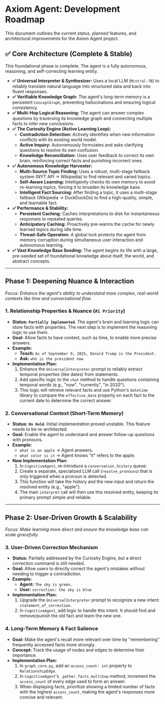 # Axiom Agent: Development Roadmap

This document outlines the current status, planned features, and architectural improvements for the Axiom Agent project.

## ✅ Core Architecture (Complete & Stable)

This foundational phase is complete. The agent is a fully autonomous, reasoning, and self-correcting learning entity.

- **✅ Universal Interpreter & Synthesizer:** Uses a local LLM (`Mistral-7B`) to reliably translate natural language into structured data and back into fluent responses.
- **✅ Verifiable Knowledge Graph:** The agent's long-term memory is a persistent `ConceptGraph`, preventing hallucinations and ensuring logical consistency.
- **✅ Multi-Hop Logical Reasoning:** The agent can answer complex questions by traversing its knowledge graph and connecting multiple facts to infer new conclusions.
- **✅ The Curiosity Engine (Active Learning Loop):**
    - **Contradiction Detection:** Actively identifies when new information conflicts with its existing world model.
    - **Active Inquiry:** Autonomously formulates and asks clarifying questions to resolve its own confusion.
    - **Knowledge Reconciliation:** Uses user feedback to correct its own brain, reinforcing correct facts and punishing incorrect ones.
- **✅ Autonomous Knowledge Harvester:**
    - **Multi-Source Topic Finding:** Uses a robust, multi-stage fallback system (NYT API -> Wikipedia) to find relevant and varied topics.
    - **Self-Aware Learning:** Intelligently checks its own memory to avoid re-learning topics, forcing it to broaden its knowledge base.
    - **Intelligent Fact Sourcing:** After finding a topic, it uses a multi-stage fallback (Wikipedia -> DuckDuckGo) to find a high-quality, simple, and learnable fact.
- **✅ Performance & Stability:**
    - **Persistent Caching:** Caches interpretations to disk for instantaneous responses to repeated queries.
    - **Anticipatory Caching:** Proactively pre-warms the cache for newly learned topics during idle time.
    - **Thread-Safe Operation:** A global lock protects the agent from memory corruption during simultaneous user interaction and autonomous learning.
- **✅ Vast Knowledge Base Seeding:** The agent begins its life with a large, pre-seeded set of foundational knowledge about itself, the world, and abstract concepts.

---

## Phase 1: Deepening Nuance & Interaction

*Focus: Enhance the agent's ability to understand more complex, real-world contexts like time and conversational flow.*

### 1. Relationship Properties & Nuance (`#1 Priority`)
- **Status:** **`Partially Implemented`**. The agent's brain and learning logic can store facts with properties. The next step is to implement the reasoning logic to use them.
- **Goal:** Allow facts to have context, such as time, to enable more precise answers.
- **Example:**
  - **Teach:** `As of September 9, 2025, Donald Trump is the President.`
  - **Ask:** `who is the president now`
- **Implementation Plan:**
  1.  Enhance the `UniversalInterpreter` prompt to reliably extract temporal properties (like dates) from statements.
  2.  Add specific logic to the `chat` method to handle questions containing temporal words (e.g., "now", "currently", "in 2020").
  3.  This logic will retrieve relevant facts and use Python's `datetime` library to compare the `effective_date` property on each fact to the current date to determine the correct answer.

### 2. Conversational Context (Short-Term Memory)
- **Status:** **`On Hold`**. Initial implementation proved unstable. This feature needs to be re-architected.
- **Goal:** Enable the agent to understand and answer follow-up questions with pronouns.
- **Example:**
  - `what is an apple` -> Agent answers.
  - `what color is it` -> Agent knows "it" refers to the apple.
- **New Implementation Plan:**
  1.  In `CognitiveAgent`, re-introduce a `conversation_history` queue.
  2.  Create a separate, specialized LLM call (`resolve_pronouns`) that is only triggered when a pronoun is detected.
  3.  This function will take the history and the new input and return the resolved entity (e.g., "apple").
  4.  The main `interpret` call will then use this resolved entity, keeping its primary prompt simple and reliable.

---

## Phase 2: User-Driven Growth & Scalability

*Focus: Make learning more direct and ensure the knowledge base can scale gracefully.*

### 3. User-Driven Correction Mechanism
- **Status:** Partially addressed by the Curiosity Engine, but a direct correction command is still needed.
- **Goal:** Allow users to directly correct the agent's mistakes without needing to trigger a contradiction.
- **Example:**
  - **Agent:** `The sky is green.`
  - **User:** `correction: the sky is blue`
- **Implementation Plan:**
  1.  Upgrade the `UniversalInterpreter` prompt to recognize a new intent: `statement_of_correction`.
  2.  In `CognitiveAgent`, add logic to handle this intent. It should find and remove/punish the old fact and learn the new one.

### 4. Long-Term Memory & Fact Salience
- **Goal:** Make the agent's recall more relevant over time by "remembering" frequently accessed facts more strongly.
- **Concept:** Track the usage of nodes and edges to determine their importance.
- **Implementation Plan:**
  1.  In `graph_core.py`, add an `access_count: int` property to `RelationshipEdge`.
  2.  In `CognitiveAgent`'s `_gather_facts_multihop` method, increment the `access_count` of every edge used to form an answer.
  3.  When displaying facts, prioritize showing a limited number of facts with the highest `access_count`, making the agent's responses more concise and relevant.
